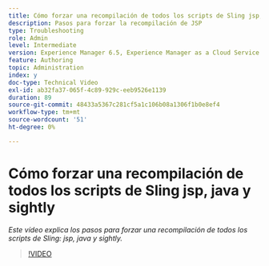 ```yaml
---
title: Cómo forzar una recompilación de todos los scripts de Sling jsp, java y sightly
description: Pasos para forzar la recompilación de JSP
type: Troubleshooting
role: Admin
level: Intermediate
version: Experience Manager 6.5, Experience Manager as a Cloud Service
feature: Authoring
topic: Administration
index: y
doc-type: Technical Video
exl-id: ab32fa37-065f-4c89-929c-eeb9526e1139
duration: 89
source-git-commit: 48433a5367c281cf5a1c106b08a1306f1b0e8ef4
workflow-type: tm+mt
source-wordcount: '51'
ht-degree: 0%

---
```


# Cómo forzar una recompilación de todos los scripts de Sling jsp, java y sightly

*Este vídeo explica los pasos para forzar una recompilación de todos los scripts de Sling: jsp, java y sightly.*

>[!VIDEO](https://video.tv.adobe.com/v/335464?quality=12&learn=on)
